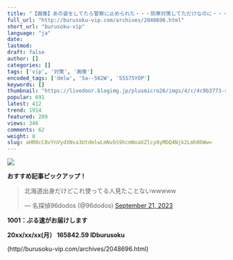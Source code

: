 ```yaml
---
title: "【画像】あの姿をしてたら警察に止められた・・・防寒対策してただけなのに・・・ "
full_url: "http://burusoku-vip.com/archives/2048696.html"
short_url: "burusoku-vip"
language: "ja"
date: 
lastmod: 
draft: false
author: []
categories: []
tags: ['vip', '対策', '画像']
encoded_tags: ['dmlw', '5a--562W', '55S75YOP']
keywords: []
thumbnail: "https://livedoor.blogimg.jp/plusmicro26/imgs/4/c/4c9b3773-s.png"
popular: 691
latest: 412
trend: 1914
featured: 289
views: 346
comments: 62
weight: 8
slug: aHR0cC8vYnVydXNva3UtdmlwLmNvbS9hcmNoaXZlcy8yMDQ4Njk2Lmh0bWw=
---
```


![](https://livedoor.blogimg.jp/plusmicro26/imgs/4/c/4c9b3773-s.png)

<div><p><b>おすすめ記事ピックアップ！</b></p> <p class='g-ad1'> </p> <p class='g-ad2'> </p> <p></p> <blockquote class='twitter-tweet'><p lang='ja' dir='ltr'>北海道出身だけどこれ使ってる人見たことないwwwww</p>— 名探偵96dodos (@96dodos) <a href='https//twitter.com/96dodos/status/1704801805857861987?ref_src=twsrc%5Etfw'>September 21, 2023</a></blockquote> <p id='csw_block'></p> <p id='divSP1'> </p> <p><b>1001：ぶる速がお届けします <p> 20xx/xx/xx(月） 165842.59 IDburusoku</p></b></p> <p class='g-ad1'> </p> <p class='g-ad2'> </p> <p id='divSP'> </p> </div>

(http//burusoku-vip.com/archives/2048696.html)
